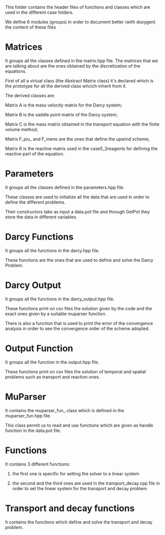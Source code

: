 This folder contains the header files of functions and classes which are used in the different case folders.

We define 6 modules (groups) in order to document better (with doxygen) the content of these files

# Matrices
It groups all the classes defined in the matrix.hpp file. The matrices that we are talking about are the ones obtained by the discretization of the equations.

First of all a virtual class (the Abstract Matrix class) it's declared which is the prototype for all the derived class whcich inherit from it. 

The derived classes are:

Matrix A is the mass velocity matrix for the Darcy system;

Matrix B is the saddle point matrix of the Darcy system;

Matrix C is the mass matrix obtained in the transport equation with the finite volume method; 

Matrix F_piu_ and F_meno are the ones that define the upwind scheme;

Matrix R is the reactive matrix used in the case5_2reagents for defining the reactive part of the equation.

# Parameters
It groups all the classes defined in the parameters.hpp file. 

These classes are used to initialize all the data that are used in order to define the different problems.

Their constructors take as input a data.pot file and through GetPot they store the data in different variables. 

# Darcy Functions
It groups all the functions in the darcy.hpp file. 

These functions are the ones that are used to define and solve the Darcy Problem.

# Darcy Output
It groups all the functions in the darcy_output.hpp file. 

These functions print on csv files the solution given by the code and the exact ones given by a suitable muparser function.

There is also a function that is used to print the error of the convergence analysis in order to see the convergence order of the scheme adopted. 

# Output Function
It groups all the function in the output.hpp file. 

These functions print on csv files the solution of temporal and spatial problems such as transport and reaction ones. 

# MuParser
It contains the muparser_fun_ class which is defined in the muparser_fun.hpp file.

This class permit us to read and use functions which are given as handle function in the data.pot file. 

# Functions
It contains 3 different functions:

1. the first one is specific for setting the solver to a linear system

2. the second and the third ones are used in the transport_decay.cpp file in order to set the linear system for the transport and decay problem

# Transport and decay functions
It contains the funcitons which define and solve the transport and decay problem.



















